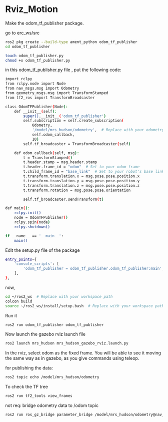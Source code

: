 # Rviz_Motion


Make the odom_tf_publisher package. 

go to erc_ws/src

```bash
ros2 pkg create --build-type ament_python odom_tf_publisher
cd odom_tf_publisher

touch odom_tf_publisher.py
chmod +x odom_tf_publisher.py

```

in this odom_tf_publisher.py file , put the following code:
```bash
import rclpy
from rclpy.node import Node
from nav_msgs.msg import Odometry
from geometry_msgs.msg import TransformStamped
from tf2_ros import TransformBroadcaster

class OdomTFPublisher(Node):
    def __init__(self):
        super().__init__('odom_tf_publisher')
        self.subscription = self.create_subscription(
            Odometry,
            '/model/mrs_hudson/odometry',  # Replace with your odometry topic
            self.odom_callback,
            10)
        self.tf_broadcaster = TransformBroadcaster(self)

    def odom_callback(self, msg):
        t = TransformStamped()
        t.header.stamp = msg.header.stamp
        t.header.frame_id = "odom"  # Set to your odom frame
        t.child_frame_id = "base_link"  # Set to your robot's base link
        t.transform.translation.x = msg.pose.pose.position.x
        t.transform.translation.y = msg.pose.pose.position.y
        t.transform.translation.z = msg.pose.pose.position.z
        t.transform.rotation = msg.pose.pose.orientation

        self.tf_broadcaster.sendTransform(t)

def main():
    rclpy.init()
    node = OdomTFPublisher()
    rclpy.spin(node)
    rclpy.shutdown()

if __name__ == '__main__':
    main()
```

Edit the setup.py file of the package 
```bash
entry_points={
    'console_scripts': [
        'odom_tf_publisher = odom_tf_publisher.odom_tf_publisher:main',
    ],
},
```
now,
```bash
cd ~/ros2_ws  # Replace with your workspace path
colcon build
source ~/ros2_ws/install/setup.bash  # Replace with your workspace path

```




Run it 
```bash
ros2 run odom_tf_publisher odom_tf_publisher
```

Now launch the gazebo rviz launch file
```bash
ros2 launch mrs_hudson mrs_hudson_gazebo_rviz.launch.py
```

In the rviz, select odom as the fixed frame. You will be able to see it moving the same way as in gazebo, as you give commands using teleop.

for publishing the data: 
```bash
ros2 topic echo /model/mrs_hudson/odometry
```
To check the TF tree
```bash
ros2 run tf2_tools view_frames
```

not req: 
bridge odometry data to /odom topic
```bash
ros2 run ros_gz_bridge parameter_bridge /model/mrs_hudson/odometry@nav_msgs/msg/Odometry[ignition.msgs.Odometry]
```



